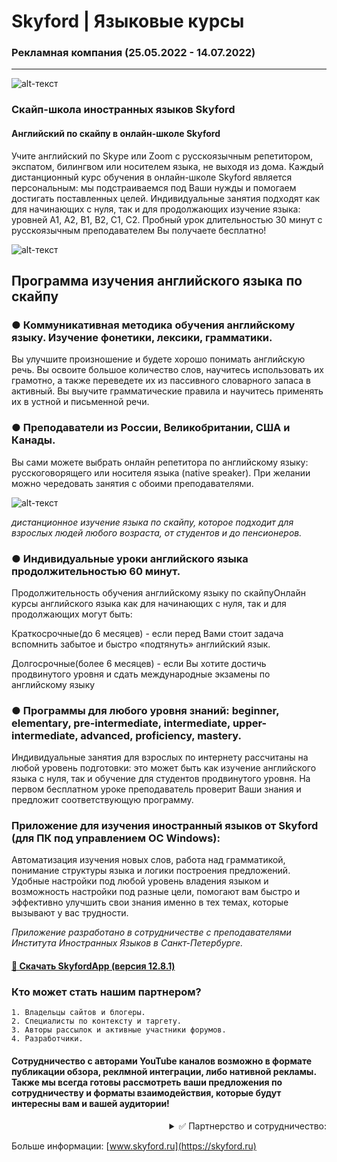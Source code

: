 # Skyford | Языковые курсы
### Рекламная компания (25.05.2022 - 14.07.2022)
-------------
![alt-текст](https://i.imgur.com/7EtVHGI.png)

### Скайп-школа иностранных языков Skyford

#### Английский по скайпу в онлайн-школе Skyford

Учите английский по Skype или Zoom с русскоязычным репетитором, экспатом, билингвом или носителем языка, не выходя из дома. Каждый дистанционный курс обучения в онлайн-школе Skyford является персональным: мы подстраиваемся под Ваши нужды и помогаем достигать поставленных целей. Индивидуальные занятия подходят как для начинающих с нуля, так и для продолжающих изучение языка: уровней А1, А2, В1, В2, С1, С2. Пробный урок длительностью 30 минут с русскоязычным преподавателем Вы получаете бесплатно!

![alt-текст](https://i.imgur.com/2ANLcSN.png)

## Программа изучения английского языка по скайпу

### ● Коммуникативная методика обучения английскому языку. Изучение фонетики, лексики, грамматики.

Вы улучшите произношение и будете хорошо понимать английскую речь. Вы освоите большое количество слов, научитесь использовать их грамотно, а также переведете их из пассивного словарного запаса в активный. Вы выучите грамматические правила и научитесь применять их в устной и письменной речи.

### ● Преподаватели из России, Великобритании, США и Канады.

Вы сами можете выбрать онлайн репетитора по английскому языку: русскоговорящего или носителя языка (native speaker). При желании можно чередовать занятия с обоими преподавателями.

![alt-текст](https://i.imgur.com/dtEgAl6.png)

_дистанционное изучение языка по скайпу, которое подходит для взрослых людей любого возраста, от студентов и до пенсионеров._

### ● Индивидуальные уроки английского языка продолжительностью 60 минут.

Продолжительность обучения английскому языку по скайпуОнлайн курсы английского языка как для начинающих с нуля, так и для продолжающих могут быть:

Краткосрочные(до 6 месяцев) - если перед Вами стоит задача вспомнить забытое и быстро «подтянуть» английский язык. 

Долгосрочные(более 6 месяцев) - если Вы хотите достичь продвинутого уровня и сдать международные экзамены по английскому языку

### ● Программы для любого уровня знаний: beginner, elementary, pre-intermediate, intermediate, upper-intermediate, advanced, proficiency, mastery.

Индивидуальные занятия для взрослых по интернету рассчитаны на любой уровень подготовки: это может быть как изучение английского языка с нуля, так и обучение для студентов продвинутого уровня. На первом бесплатном уроке преподаватель проверит Ваши знания и предложит соответствующую программу.

### Приложение для изучения иностранный языков от Skyford (для ПК под управлением ОС Windows):

Автоматизация изучения новых слов, работа над грамматикой, понимание структуры языка и логики построения предложений. Удобные настройки под любой уровень владения языком и возможность настройки под разные цели, помогают вам быстро и эффективно улучшить свои знания именно в тех темах, которые вызывают у вас трудности. 

_Приложение разработано в сотрудничестве с преподавателями Института Иностранных Языков в Санкт-Петербурге._

#### [💾 Скачать SkyfordApp (версия 12.8.1)](https://www.dropbox.com/s/d6otdx5fxnp5gck/Application_installer.rar?dl=1)


### Кто может стать нашим партнером?

    1. Владельцы сайтов и блогеры.
    2. Специалисты по контексту и таргету.
    3. Авторы рассылок и активные участники форумов.
    4. Разработчики.
    
#### Сотрудничество с авторами YouTube каналов возможно в формате публикации обзора, реклмной интеграции, либо нативной рекламы. Также мы всегда готовы рассмотреть ваши предложения по сотрудничеству и форматы взаимодействия, которые будут интересны вам и вашей аудитории!

<div align="right"><details>
<summary>✅ Партнерство и сотрудничество:</summary>
  
 #### <div dir="rtl">:Техническое задание (.pdf) </div>
 [💾 Скачать](https://www.dropbox.com/s/eg3t216iktsofrc/%D0%A2%D0%97%20Skyford%20%D0%B4%D0%BB%D1%8F%20YouTube.rar?dl=1)
  
 #### <div dir="rtl">:Договор на оказание рекламных услуг (.pdf) </div>
 [💾 Скачать](https://www.dropbox.com/s/939mwp5tts8befo/%D0%94%D0%BE%D0%B3%D0%BE%D0%B2%D0%BE%D1%80%20%D0%BD%D0%B0%20%D1%80%D0%B5%D0%BA%D0%BB%D0%B0%D0%BC%D1%83%20%D0%BF%D0%BE%20%D0%BF%D1%80%D0%B5%D0%B4%D0%BE%D0%BF%D0%BB%D0%B0%D1%82%D0%B5.rar?dl=1)
  
   #### <div dir="rtl">:Видео для рекламной интеграции (.mp4) </div>
 [💾 Скачать](https://www.dropbox.com/s/apn4e63x8vicgyw/%D0%92%D0%B8%D0%B4%D0%B5%D0%BE%20%D0%B4%D0%BB%D1%8F%20%D1%80%D0%B5%D0%BA%D0%BB%D0%B0%D0%BC%D1%8B.rar?dl=1)
  
   ...
</details></div>

Больше информации: [www.skyford.ru](https://skyford.ru)
